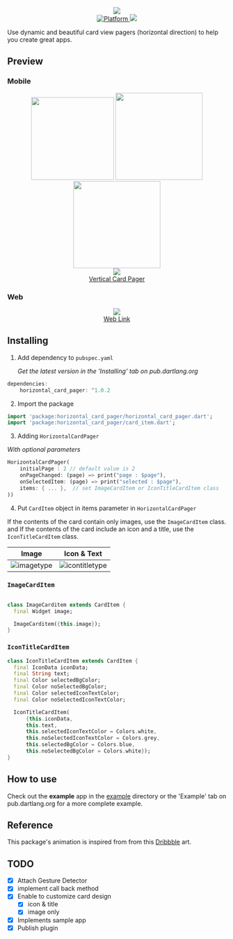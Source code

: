 
<div align="center">
    <img src="https://user-images.githubusercontent.com/35194820/91010815-29a04c80-e61e-11ea-8cb3-52c68d7b8810.png">
</a>
</div>

<div align="center">
	<a href="https://flutter.io">
    <img src="https://img.shields.io/badge/Platform-Flutter-yellow.svg"
      alt="Platform" />
  </a>
  <a href="https://pub.dev/packages/horizontal_card_pager">
   <img src="https://img.shields.io/badge/pub-v1.0.3-blue" />
</a>
</div>
  
Use dynamic and beautiful card view pagers (horizontal direction) to help you create great apps.

## Preview

### Mobile

<div align="center">
    <img src="https://user-images.githubusercontent.com/35194820/90704450-73f69600-e2cb-11ea-85bc-e3e6b702e30f.gif" width="190">
    <img src="https://user-images.githubusercontent.com/35194820/90978412-c4e6e280-e588-11ea-9e5e-6b1f38fc6c30.gif" width="200">
    <img src="https://user-images.githubusercontent.com/35194820/91016063-21004400-e627-11ea-8899-06f991c8e58c.gif" width="200">
</a>
</div>
<div align="center">
    <img src="https://user-images.githubusercontent.com/35194820/91016317-90763380-e627-11ea-85d9-926674648ea4.gif">
</a>
</div>
<div align="center">
   <A href="https://github.com/Origogi/Vertical_Card_Pager">Vertical Card Pager </A>
</a>
</div>

### Web

<div align="center">
    <img src="https://user-images.githubusercontent.com/35194820/94567342-55aa8f80-02a6-11eb-9433-d010792e57b1.png">
</a>
</div>

<div align="center">
   <A href="https://origogi.github.io/Horizontal_Card_Pager/#/">Web Link</A>
</div>

## Installing

1. Add dependency to `pubspec.yaml`

    *Get the latest version in the 'Installing' tab on pub.dartlang.org*
    
```dart
dependencies:
    horizontal_card_pager: ^1.0.2
```

2. Import the package

```dart
import 'package:horizontal_card_pager/horizontal_card_pager.dart';
import 'package:horizontal_card_pager/card_item.dart';
```

3. Adding `HorizontalCardPager`

*With optional parameters*
```dart
HorizontalCardPager(
    initialPage : 2 // default value is 2
    onPageChanged: (page) => print("page : $page"),
    onSelectedItem: (page) => print("selected : $page"),
    items: { ... },  // set ImageCardItem or IconTitleCardItem class
))
```

4. Put `CardItem` object in items parameter in `HorizontalCardPager`

If the contents of the card contain only images, use the `ImageCardItem` class. and If the contents of the card include an icon and a title, use the `IconTitleCardItem` class.

|Image|Icon & Text|
|------|---|
|![imagetype](https://user-images.githubusercontent.com/35194820/91019509-12685b80-e62c-11ea-832f-eca13c90a8ce.PNG)|![icontitletype](https://user-images.githubusercontent.com/35194820/91019511-1300f200-e62c-11ea-8efd-f669b96b8705.PNG)|

### `ImageCardItem`

~~~dart

class ImageCarditem extends CardItem {
  final Widget image;

  ImageCarditem({this.image});
}
~~~

### `IconTitleCardItem`

~~~dart
class IconTitleCardItem extends CardItem {
  final IconData iconData;
  final String text;
  final Color selectedBgColor;
  final Color noSelectedBgColor;
  final Color selectedIconTextColor;
  final Color noSelectedIconTextColor;

  IconTitleCardItem(
      {this.iconData,
      this.text,
      this.selectedIconTextColor = Colors.white,
      this.noSelectedIconTextColor = Colors.grey,
      this.selectedBgColor = Colors.blue,
      this.noSelectedBgColor = Colors.white});
}
~~~

## How to use

Check out the **example** app in the [example](example) directory or the 'Example' tab on pub.dartlang.org for a more complete example.

## Reference

This package's animation is inspired from from this [Dribbble](https://dribbble.com/shots/5097519-California-National-Park-Guide?utm_source=Clipboard_Shot&utm_campaign=KEVINGAUTIER&utm_content=California%20National%20Park%20Guide&utm_medium=Social_Share) art.

## TODO

- [x] Attach Gesture Detector
- [x] implement call back method
- [x] Enable to customize card design
    - [x] icon & title
    - [x] image only
- [x] Implements sample app
- [x] Publish plugin